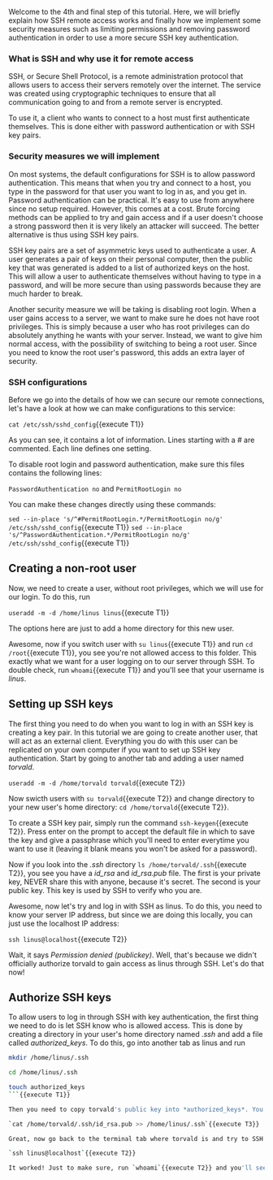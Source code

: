 Welcome to the 4th and final step of this tutorial. Here, we will briefly explain how SSH remote access works and finally how we implement some security measures such as limiting permissions and removing password authentication in order to use a more secure SSH key authentication.

### What is SSH and why use it for remote access

SSH, or Secure Shell Protocol, is a remote administration protocol that allows users to access their servers remotely over the internet. The service was created using cryptographic techniques to ensure that all communication going to and from a remote server is encrypted.

To use it, a client who wants to connect to a host must first authenticate themselves. This is done either with password authentication or with SSH key pairs.

### Security measures we will implement

On most systems, the default configurations for SSH is to allow password authentication. This means that when you try and connect to a host, you type in the password for that user you want to log in as, and you get in. Password authentication can be practical. It's easy to use from anywhere since no setup required. However, this comes at a cost. Brute forcing methods can be applied to try and gain access and if a user doesn't choose a strong password then it is very likely an attacker will succeed. The better alternative is thus using SSH key pairs.

SSH key pairs are a set of asymmetric keys used to authenticate a user. A user generates a pair of keys on their personal computer, then the public key that was generated is added to a list of authorized keys on the host. This will allow a user to authenticate themselves without having to type in a password, and will be more secure than using passwords because they are much harder to break.

Another security measure we will be taking is disabling root login. When a user gains access to a server, we want to make sure he does not have root privileges. This is simply because a user who has root privileges can do absolutely anything he wants with your server.
Instead, we want to give him normal access, with the possibility of switching to being a root user. Since you need to know the root user's password, this adds an extra layer of security.

### SSH configurations

Before we go into the details of how we can secure our remote connections, let's have a look at how we can make configurations to this service:

`cat /etc/ssh/sshd_config`{{execute T1}}

As you can see, it contains a lot of information. Lines starting with a _#_ are commented. Each line defines one setting.

To disable root login and password authentication, make sure this files contains the following lines:

`PasswordAuthentication no` and `PermitRootLogin no`

You can make these changes directly using these commands:

`sed --in-place 's/^#PermitRootLogin.*/PermitRootLogin no/g' /etc/ssh/sshd_config`{{execute T1}}
`sed --in-place 's/^PasswordAuthentication.*/PermitRootLogin no/g' /etc/ssh/sshd_config`{{execute T1}}

## Creating a non-root user

Now, we need to create a user, without root privileges, which we will use for our login. To do this, run

`useradd -m -d /home/linus linus`{{execute T1}}

The options here are just to add a home directory for this new user.

Awesome, now if you switch user with `su linus`{{execute T1}} and run `cd /root`{{execute T1}}, you see you're not allowed access to this folder. This exactly what we want for a user logging on to our server through SSH. To double check, run `whoami`{{execute T1}} and you'll see that your username is _linus_. 

## Setting up SSH keys

The first thing you need to do when you want to log in with an SSH key is creating a key pair. In this tutorial we are going to create another user, that will act as an external client. Everything you do with this user can be replicated on your own computer if you want to set up SSH key authentication. Start by going to another tab and adding a user named _torvald_.

`useradd -m -d /home/torvald torvald`{{execute T2}}

Now swicth users with `su torvald`{{execute T2}} and change directory to your new user's home directory: `cd /home/torvald`{{execute T2}}.

To create a SSH key pair, simply run the command `ssh-keygen`{{execute T2}}. Press enter on the prompt to accept the default file in which to save the key and give a passphrase which you'll need to enter everytime you want to use it (leaving it blank means you won't be asked for a password).

Now if you look into the _.ssh_ directory `ls /home/torvald/.ssh`{{execute T2}}, you see you have a _id_rsa_ and _id_rsa.pub_ file. The first is your private key, NEVER share this with anyone, because it's secret. The second is your public key. This key is used by SSH to verify who you are.

Awesome, now let's try and log in with SSH as linus. To do this, you need to know your server IP address, but since we are doing this locally, you can just use the localhost IP address:

`ssh linus@localhost`{{execute T2}}

Wait, it says _Permission denied (publickey)_. Well, that's because we didn't officially authorize torvald to gain access as linus through SSH. Let's do that now!

## Authorize SSH keys

To allow users to log in through SSH with key authentication, the first thing we need to do is let SSH know who is allowed access. This is done by creating a directory in your user's home directory named _.ssh_ and add a file called _authorized\_keys_.
To do this, go into another tab as linus and run

```sh
mkdir /home/linus/.ssh

cd /home/linus/.ssh

touch authorized_keys
```{{execute T1}}

Then you need to copy torvald's public key into *authorized_keys*. You can either manually copy and paste torvald's public key, or just run this command into another tab as root:

`cat /home/torvald/.ssh/id_rsa.pub >> /home/linus/.ssh`{{execute T3}}

Great, now go back to the terminal tab where torvald is and try to SSH as linus again:

`ssh linus@localhost`{{execute T2}}

It worked! Just to make sure, run `whoami`{{execute T2}} and you'll see that we were successful.


